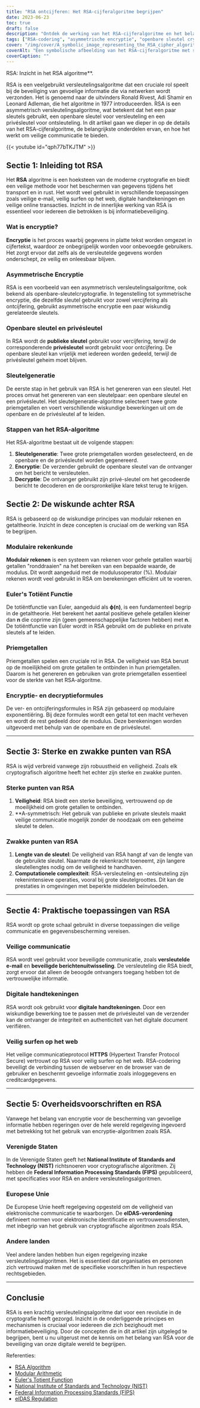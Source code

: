 ```yaml
---
title: "RSA ontcijferen: Het RSA-cijferalgoritme begrijpen"
date: 2023-06-23
toc: true
draft: false
description: "Ontdek de werking van het RSA-cijferalgoritme en het belang ervan voor veilige communicatie."
tags: ["RSA-codering", "asymmetrische encryptie", "openbare sleutel cryptografie", "encryptie-algoritme", "RSA-sleutelgeneratie", "modulair rekenen", "Euler's totient functie", "priemgetallen", "modulaire exponentiatie", "cijfertekst", "platte tekst", "RSA beveiliging", "veilige communicatie", "digitale handtekeningen", "veilig surfen op het web", "overheidsvoorschriften inzake RSA", "NIST-richtsnoeren inzake RSA", "eIDAS-verordening", "encryptiestandaarden", "gegevensbescherming", "cryptografie", "informatiebeveiliging", "beveiligde berichtgeving", "gecodeerde e-mail", "HTTPS", "RSA in veilige communicatie", "RSA in digitale handtekeningen", "sterke punten van RSA", "zwakke punten van RSA", "computationele complexiteit van RSA", "sleutellengte in RSA"]
cover: "/img/cover/A_symbolic_image_representing_the_RSA_cipher_algorithm.png"
coverAlt: "Een symbolische afbeelding van het RSA-cijferalgoritme met slot- en sleutelsymbolen, die het concept van veilige communicatie en vercijfering weergeven."
coverCaption: ""
---
```

 RSA: Inzicht in het RSA algoritme**.

RSA is een veelgebruikt versleutelingsalgoritme dat een cruciale rol speelt bij de beveiliging van gevoelige informatie die via netwerken wordt verzonden. Het is genoemd naar de uitvinders Ronald Rivest, Adi Shamir en Leonard Adleman, die het algoritme in 1977 introduceerden. RSA is een asymmetrisch versleutelingsalgoritme, wat betekent dat het een paar sleutels gebruikt, een openbare sleutel voor versleuteling en een privésleutel voor ontsleuteling. In dit artikel gaan we dieper in op de details van het RSA-cijferalgoritme, de belangrijkste onderdelen ervan, en hoe het werkt om veilige communicatie te bieden.

{{< youtube id="qph77bTKJTM" >}}

## Sectie 1: Inleiding tot RSA

Het **RSA** algoritme is een hoeksteen van de moderne cryptografie en biedt een veilige methode voor het beschermen van gegevens tijdens het transport en in rust. Het wordt veel gebruikt in verschillende toepassingen zoals veilige e-mail, veilig surfen op het web, digitale handtekeningen en veilige online transacties. Inzicht in de innerlijke werking van RSA is essentieel voor iedereen die betrokken is bij informatiebeveiliging.

### Wat is encryptie?

**Encryptie** is het proces waarbij gegevens in platte tekst worden omgezet in cijfertekst, waardoor ze onbegrijpelijk worden voor onbevoegde gebruikers. Het zorgt ervoor dat zelfs als de versleutelde gegevens worden onderschept, ze veilig en onleesbaar blijven.

### Asymmetrische Encryptie

RSA is een voorbeeld van een asymmetrisch versleutelingsalgoritme, ook bekend als openbare-sleutelcryptografie. In tegenstelling tot symmetrische encryptie, die dezelfde sleutel gebruikt voor zowel vercijfering als ontcijfering, gebruikt asymmetrische encryptie een paar wiskundig gerelateerde sleutels.

### Openbare sleutel en privésleutel

In RSA wordt de **publieke sleutel** gebruikt voor vercijfering, terwijl de corresponderende **privésleutel** wordt gebruikt voor ontcijfering. De openbare sleutel kan vrijelijk met iedereen worden gedeeld, terwijl de privésleutel geheim moet blijven.

### Sleutelgeneratie

De eerste stap in het gebruik van RSA is het genereren van een sleutel. Het proces omvat het genereren van een sleutelpaar: een openbare sleutel en een privésleutel. Het sleutelgeneratie-algoritme selecteert twee grote priemgetallen en voert verschillende wiskundige bewerkingen uit om de openbare en de privésleutel af te leiden.

### Stappen van het RSA-algoritme

Het RSA-algoritme bestaat uit de volgende stappen:

1. **Sleutelgeneratie**: Twee grote priemgetallen worden geselecteerd, en de openbare en de privésleutel worden gegenereerd.
2. **Encryptie**: De verzender gebruikt de openbare sleutel van de ontvanger om het bericht te versleutelen.
3. **Decryptie**: De ontvanger gebruikt zijn privé-sleutel om het gecodeerde bericht te decoderen en de oorspronkelijke klare tekst terug te krijgen.

## Sectie 2: De wiskunde achter RSA

RSA is gebaseerd op de wiskundige principes van modulair rekenen en getaltheorie. Inzicht in deze concepten is cruciaal om de werking van RSA te begrijpen.

### Modulaire rekenkunde

**Modulair rekenen** is een systeem van rekenen voor gehele getallen waarbij getallen "ronddraaien" na het bereiken van een bepaalde waarde, de modulus. Dit wordt aangeduid met de modulusoperator (%). Modulair rekenen wordt veel gebruikt in RSA om berekeningen efficiënt uit te voeren.

### Euler's Totiënt Functie

De totiëntfunctie van Euler, aangeduid als **ϕ(n)**, is een fundamenteel begrip in de getaltheorie. Het berekent het aantal positieve gehele getallen kleiner dan **n** die coprime zijn (geen gemeenschappelijke factoren hebben) met **n**. De totiëntfunctie van Euler wordt in RSA gebruikt om de publieke en private sleutels af te leiden.

### Priemgetallen

Priemgetallen spelen een cruciale rol in RSA. De veiligheid van RSA berust op de moeilijkheid om grote getallen te ontbinden in hun priemgetallen. Daarom is het genereren en gebruiken van grote priemgetallen essentieel voor de sterkte van het RSA-algoritme.

### Encryptie- en decryptieformules

De ver- en ontcijferingsformules in RSA zijn gebaseerd op modulaire exponentiëring. Bij deze formules wordt een getal tot een macht verheven en wordt de rest gedeeld door de modulus. Deze berekeningen worden uitgevoerd met behulp van de openbare en de privésleutel.

______

## Sectie 3: Sterke en zwakke punten van RSA

RSA is wijd verbreid vanwege zijn robuustheid en veiligheid. Zoals elk cryptografisch algoritme heeft het echter zijn sterke en zwakke punten.

### Sterke punten van RSA

1. **Veiligheid**: RSA biedt een sterke beveiliging, vertrouwend op de moeilijkheid om grote getallen te ontbinden.
2. **A-symmetrisch: Het gebruik van publieke en private sleutels maakt veilige communicatie mogelijk zonder de noodzaak om een geheime sleutel te delen.

### Zwakke punten van RSA

1. **Lengte van de sleutel**: De veiligheid van RSA hangt af van de lengte van de gebruikte sleutel. Naarmate de rekenkracht toeneemt, zijn langere sleutellengtes nodig om de veiligheid te handhaven.
2. **Computationele complexiteit**: RSA-versleuteling en -ontsleuteling zijn rekenintensieve operaties, vooral bij grote sleutelgroottes. Dit kan de prestaties in omgevingen met beperkte middelen beïnvloeden.

______

## Sectie 4: Praktische toepassingen van RSA

RSA wordt op grote schaal gebruikt in diverse toepassingen die veilige communicatie en gegevensbescherming vereisen.

### Veilige communicatie

RSA wordt veel gebruikt voor beveiligde communicatie, zoals **versleutelde e-mail** en **beveiligde berichtenuitwisseling**. De versleuteling die RSA biedt, zorgt ervoor dat alleen de beoogde ontvangers toegang hebben tot de vertrouwelijke informatie.

### Digitale handtekeningen

RSA wordt ook gebruikt voor **digitale handtekeningen**. Door een wiskundige bewerking toe te passen met de privésleutel van de verzender kan de ontvanger de integriteit en authenticiteit van het digitale document verifiëren.

### Veilig surfen op het web

Het veilige communicatieprotocol **HTTPS** (Hypertext Transfer Protocol Secure) vertrouwt op RSA voor veilig surfen op het web. RSA-codering beveiligt de verbinding tussen de webserver en de browser van de gebruiker en beschermt gevoelige informatie zoals inloggegevens en creditcardgegevens.

______

## Sectie 5: Overheidsvoorschriften en RSA

Vanwege het belang van encryptie voor de bescherming van gevoelige informatie hebben regeringen over de hele wereld regelgeving ingevoerd met betrekking tot het gebruik van encryptie-algoritmen zoals RSA.

### Verenigde Staten

In de Verenigde Staten geeft het **National Institute of Standards and Technology (NIST)** richtsnoeren voor cryptografische algoritmen. Zij hebben de **Federal Information Processing Standards (FIPS)** gepubliceerd, met specificaties voor RSA en andere versleutelingsalgoritmen.

### Europese Unie

De Europese Unie heeft regelgeving opgesteld om de veiligheid van elektronische communicatie te waarborgen. De **eIDAS-verordening** definieert normen voor elektronische identificatie en vertrouwensdiensten, met inbegrip van het gebruik van cryptografische algoritmen zoals RSA.

### Andere landen

Veel andere landen hebben hun eigen regelgeving inzake versleutelingsalgoritmen. Het is essentieel dat organisaties en personen zich vertrouwd maken met de specifieke voorschriften in hun respectieve rechtsgebieden.

______

## Conclusie

RSA is een krachtig versleutelingsalgoritme dat voor een revolutie in de cryptografie heeft gezorgd. Inzicht in de onderliggende principes en mechanismen is cruciaal voor iedereen die zich bezighoudt met informatiebeveiliging. Door de concepten die in dit artikel zijn uitgelegd te begrijpen, bent u nu uitgerust met de kennis om het belang van RSA voor de beveiliging van onze digitale wereld te begrijpen.

Referenties:
- [RSA Algorithm](https://en.wikipedia.org/wiki/RSA_(cryptosystem))
- [Modular Arithmetic](https://en.wikipedia.org/wiki/Modular_arithmetic)
- [Euler's Totient Function](https://en.wikipedia.org/wiki/Euler%27s_totient_function)
- [National Institute of Standards and Technology (NIST)](https://www.nist.gov/)
- [Federal Information Processing Standards (FIPS)](https://www.nist.gov/federal-information-processing-standards-fips)
- [eIDAS Regulation](https://ec.europa.eu/digital-single-market/en/trust-services-and-eid)
